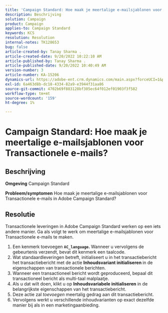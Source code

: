 ```yaml
---
title: 'Campaign Standard: Hoe maak je meertalige e-mailsjablonen voor Transactionele e-mails?'
description: Beschrijving
solution: Campaign
product: Campaign
applies-to: Campaign Standard
keywords: KCS
resolution: Resolution
internal-notes: TK128653
bug: false
article-created-by: Tanay Sharma .
article-created-date: 9/20/2022 10:22:10 AM
article-published-by: Tanay Sharma .
article-published-date: 9/20/2022 10:40:49 AM
version-number: 3
article-number: KA-15206
dynamics-url: https://adobe-ent.crm.dynamics.com/main.aspx?forceUCI=1&pagetype=entityrecord&etn=knowledgearticle&id=da09ec12-ce38-ed11-9db1-002248086735
exl-id: 6a463d8b-dc18-4334-82a9-e3944f31aa86
source-git-commit: 4702b69f883128bf305ec64f012ef01903f3f582
workflow-type: tm+mt
source-wordcount: '159'
ht-degree: 1%

---
```


# Campaign Standard: Hoe maak je meertalige e-mailsjablonen voor Transactionele e-mails?

## Beschrijving

<b>Omgeving</b>
Campaign Standard


<b>Probleem/symptomen</b>
Hoe maak je meertalige e-mailsjablonen voor Transactionele e-mails in Adobe Campaign Standard?


## Resolutie




Transactionele leveringen in Adobe Campaign Standard werken op een iets andere manier. Ga als volgt te werk om meertalige e-mailsjablonen voor Transactionele e-mails te maken.



1. Een kenmerk toevoegen <b>`AC_language`. </b>Wanneer u vervolgens de gebeurtenis verzendt, bevat dit kenmerk een taalcode.
2. Wat standaardleveringen betreft, initialiseert u in het transactiebericht het transactiebericht met de actie <b>Inhoudsvariant initialiseren </b>in de eigenschappen van transactionele berichten.
3. Wanneer een transactioneel bericht wordt geproduceerd, bepaal dit transactioneel bericht als multi-taal malplaatje.
4. Als u dat wilt doen, klikt u op <b>Inhoudsvariabele initialiseren</b> in de belangrijkste eigenschappen van het transactiebericht.
5. Deze actie zal *toevoegen* meertalig gedrag aan dit transactiebericht.
6. Vervolgens werkt u verschillende inhoudvarianten op exact dezelfde manier bij als in een marketingaanbieding.
